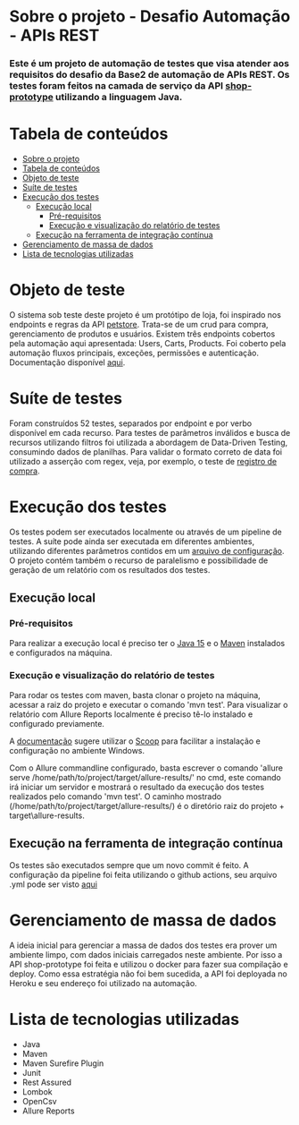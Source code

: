 # Sobre o projeto - Desafio Automação - APIs REST
### Este é um projeto de automação de testes que visa atender aos requisitos do desafio da Base2 de automação de APIs REST. Os testes foram feitos na camada de serviço da API [shop-prototype](https://github.com/nozellamila/shop-prototype) utilizando a linguagem Java.

# Tabela de conteúdos
<!--ts-->
   * [Sobre o projeto](#sobre-o-projeto---desafio-automação---apis-rest)
   * [Tabela de conteúdos](#tabela-de-conteúdos)
   * [Objeto de teste](#objeto-de-teste)
   * [Suíte de testes](#suíte-de-testes)
   * [Execução dos testes](#execução-dos-testes)
      * [Execução local](#execução-local)
        * [Pré-requisitos](#pré-requisitos)
        * [Execução e visualização do relatório de testes](#execução-e-visualização-do-relatório-de-testes)
      * [Execução na ferramenta de integração contínua](#execução-na-ferramenta-de-integração-contínua)
   * [Gerenciamento de massa de dados](#gerenciamento-de-massa-de-dados)
   * [Lista de tecnologias utilizadas](#lista-de-tecnologias-utilizadas)
<!--te-->

# Objeto de teste
O sistema sob teste deste projeto é um protótipo de loja, foi inspirado nos endpoints e regras da API [petstore](https://petstore.swagger.io/). Trata-se de um crud para compra, gerenciamento de produtos e usuários. Existem três endpoints cobertos pela automação aqui apresentada: Users, Carts, Products. Foi coberto pela automação fluxos principais, exceções, permissões e autenticação. Documentação disponível [aqui](https://shop-prototype-mila.herokuapp.com/swagger-ui/index.html).
# Suíte de testes
Foram construídos 52 testes, separados por endpoint e por verbo disponível em cada recurso. Para testes de parâmetros inválidos e busca de recursos utilizando filtros foi utilizada a abordagem de Data-Driven Testing, consumindo dados de planilhas. Para validar o formato correto de data foi utilizado a asserção com regex, veja, por exemplo, o teste de [registro de compra](https://github.com/nozellamila/desafio-api-shop/blob/master/src/test/java/com/desafioapishop/tests/cart/RegisterCartTests.java).
# Execução dos testes
Os testes podem ser executados localmente ou através de um pipeline de testes. A suíte pode ainda ser executada em diferentes ambientes, utilizando diferentes parâmetros contidos em um [arquivo de configuração](https://github.com/nozellamila/desafio-api-shop/blob/master/src/test/globalParameters.properties). O projeto contém também o recurso de paralelismo e possibilidade de geração de um relatório com os resultados dos testes.
## Execução local
### Pré-requisitos
Para realizar a execução local é preciso ter o [Java 15](https://www.oracle.com/java/technologies/javase/jdk15-archive-downloads.html) e o [Maven](https://maven.apache.org/download.cgi) instalados e configurados na máquina.

### Execução e visualização do relatório de testes
Para rodar os testes com maven, basta clonar o projeto na máquina, acessar a raiz do projeto e executar o comando 'mvn test'. Para visualizar o relatório com Allure Reports localmente é preciso tê-lo instalado e configurado previamente.

A [documentação](https://docs.qameta.io/allure/#_installing_a_commandline) sugere utilizar o [Scoop](http://scoop.sh/) para facilitar a instalação e configuração no ambiente Windows.

Com o Allure commandline configurado, basta escrever o comando 'allure serve /home/path/to/project/target/allure-results/' no cmd, este comando irá iniciar um servidor e mostrará o resultado da execução dos testes realizados pelo comando 'mvn test'. O caminho mostrado (/home/path/to/project/target/allure-results/) é o diretório raiz do projeto + target\allure-results.

## Execução na ferramenta de integração contínua
Os testes são executados sempre que um novo commit é feito. A configuração da pipeline foi feita utilizando o github actions, seu arquivo .yml pode ser visto [aqui](https://github.com/nozellamila/desafio-api-shop/blob/master/.github/workflows/maven.yml)
  
# Gerenciamento de massa de dados
A ideia inicial para gerenciar a massa de dados dos testes era prover um ambiente limpo, com dados iniciais carregados neste ambiente. Por isso a API shop-prototype foi feita e utilizou o docker para fazer sua compilação e deploy. Como essa estratégia não foi bem sucedida, a API foi deployada no Heroku e seu endereço foi utilizado na automação.
  

# Lista de tecnologias utilizadas
- Java
- Maven
- Maven Surefire Plugin
- Junit
- Rest Assured
- Lombok
- OpenCsv
- Allure Reports
  


